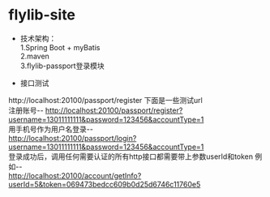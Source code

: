 # flylib-site
- 技术架构： <br/>
1.Spring Boot + myBatis <br/>
2.maven <br/>
3.flylib-passport登录模块 <br/>

- 接口测试 <br/>

http://localhost:20100/passport/register
下面是一些测试url<br/>
注册账号--
<a href="http://localhost:20100/passport/register?username=13011111111&password=123456&accountType=1">http://localhost:20100/passport/register?username=13011111111&password=123456&accountType=1</a>
<br/>
用手机号作为用户名登录--
<br/>
<a href="http://localhost:20100/passport/login?username=13011111111&password=123456&accountType=1">
http://localhost:20100/passport/login?username=13011111111&password=123456&accountType=1
</a><br/>
登录成功后，调用任何需要认证的所有http接口都需要带上参数userId和token
例如--<br/>
<a href="http://localhost:20100/account/getInfo?userId=5&token=069473bedcc609b0d25d6746c11760e5">http://localhost:20100/account/getInfo?userId=5&token=069473bedcc609b0d25d6746c11760e5</a>
<br/>

